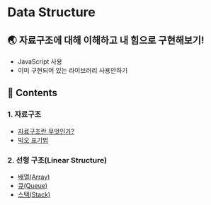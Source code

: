 # Data Structure
## 🌏 자료구조에 대해 이해하고 내 힘으로 구현해보기!

- JavaScript 사용
- 이미 구현되어 있는 라이브러리 사용안하기



## 🎲 Contents

### 1.  자료구조

- [자료구조란 무엇인가?](https://github.com/cjy0019/Data_Structure/blob/master/About.md)
- [빅오 표기법](https://github.com/cjy0019/Data_Structure/blob/master/BigO%20notation.md)

### 2. 선형 구조(Linear Structure)

- [배열(Array)](https://github.com/cjy0019/Data_Structure/blob/master/Array.md)
- [큐(Queue)](https://github.com/cjy0019/Data_Structure/blob/master/Queue.md)
- [스택(Stack)](https://github.com/cjy0019/Data_Structure/blob/master/Stack.md)

